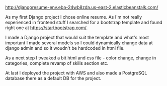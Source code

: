 http://djangoresume-env.eba-24wb8zda.us-east-2.elasticbeanstalk.com/

As my first Django project I chose online resume. As I'm not really experienced in frontend stuff I searched for a bootstrap template and found right one at https://startbootstrap.com/.

I made a Django project that would suit the template and what's most important I made several models so I could dynamically change data at django admin and so it woudn't be hardcoded in html file.

As a next step I tweaked a bit html and css file - color change, change in categories, complete revamp of skills section etc.

At last I deployed the project with AWS and also made a PostgreSQL database there as a default DB for the project.
